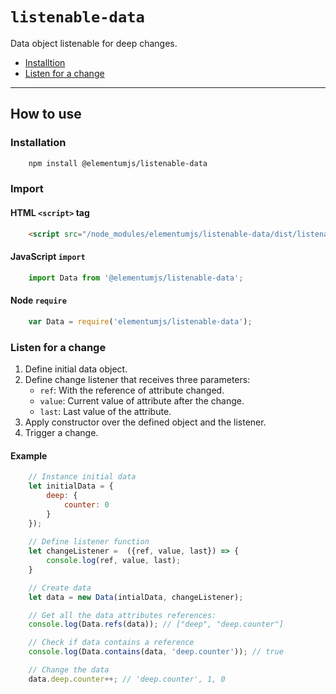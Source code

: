 # `listenable-data`

Data object listenable for deep changes.

* [Installtion](#installation)
* [Listen for a change](#listen-for-a-change)

---

## How to use

### Installation
```sh
    npm install @elementumjs/listenable-data
```

### Import

#### HTML `<script>` tag

```html
    <script src="/node_modules/elementumjs/listenable-data/dist/listenable-data.umd.js"></script>
```

#### JavaScript `import`
  
```javascript
    import Data from '@elementumjs/listenable-data';
```

#### Node `require`

```javascript
    var Data = require('elementumjs/listenable-data');
```

### Listen for a change
1. Define initial data object.
2. Define change listener that receives three parameters:
    * `ref`: With the reference of attribute changed.
    * `value`: Current value of attribute after the change.
    * `last`: Last value of the attribute.
3. Apply constructor over the defined object and the listener.
4. Trigger a change.

#### Example

```javascript
    // Instance initial data
    let initialData = {
        deep: {
            counter: 0
        }
    });
   
    // Define listener function
    let changeListener =  ({ref, value, last}) => {
        console.log(ref, value, last);
    }

    // Create data
    let data = new Data(intialData, changeListener); 

    // Get all the data attributes references:
    console.log(Data.refs(data)); // ["deep", "deep.counter"]

    // Check if data contains a reference
    console.log(Data.contains(data, 'deep.counter')); // true

    // Change the data
    data.deep.counter++; // 'deep.counter', 1, 0
```

